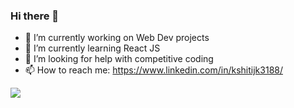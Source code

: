 ### Hi there 👋

- 🔭 I’m currently working on Web Dev projects
- 🌱 I’m currently learning React JS
- 🤔 I’m looking for help with competitive coding
- 📫 How to reach me: https://www.linkedin.com/in/kshitijk3188/


<img align="center" src="https://github-readme-stats.vercel.app/api?username=kshitij3188&&show_icons=true&&theme=radical" />
